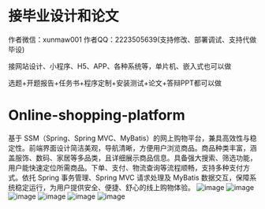 # 接毕业设计和论文
作者微信：xunmaw001  作者QQ：2223505639(支持修改、部署调试、支持代做毕设)

接网站设计、小程序、H5、APP、各种系统等，单片机、嵌入式也可以做

选题+开题报告+任务书+程序定制+安装测试+论文+答辩PPT都可以做
# Online-shopping-platform
基于 SSM（Spring、Spring MVC、MyBatis）的网上购物平台，兼具高效性与稳定性。前端界面设计简洁美观，导航清晰，方便用户浏览商品。商品种类丰富，涵盖服饰、数码、家居等多品类，且详细展示商品信息。具备强大搜索、筛选功能，用户能快速定位所需商品。下单、支付、物流查询等流程顺畅，支持多种支付方式。依托 Spring 事务管理、Spring MVC 请求处理及 MyBatis 数据交互，保障系统稳定运行，为用户提供安全、便捷、舒心的线上购物体验。 
![image](https://github.com/user-attachments/assets/d53b8fc4-2242-4af8-903e-e8063666dd83)
![image](https://github.com/user-attachments/assets/4601b0e3-33a2-47e1-b0e8-aa0c932734ee)
![image](https://github.com/user-attachments/assets/7298294b-3c8f-430d-a2b2-3348cfca9f95)
![image](https://github.com/user-attachments/assets/765bcad1-98f4-428a-b365-4008cad2770f)
![image](https://github.com/user-attachments/assets/172f8c67-5228-467a-8315-56b5e9217fbb)
![image](https://github.com/user-attachments/assets/3e875665-f0e7-45a0-8378-9290bfad5b1e)
